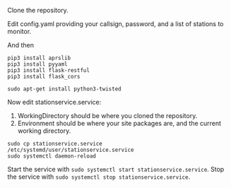 Clone the repository.

Edit config.yaml providing your callsign, password, and a list of stations to monitor.

And then
```
pip3 install aprslib
pip3 install pyyaml
pip3 install flask-restful
pip3 install flask_cors

sudo apt-get install python3-twisted
```
Now edit stationservice.service:
1.  WorkingDirectory should be where you cloned the repository.
1.  Environment should be where your site packages are, and the current working directory.
```
sudo cp stationservice.service /etc/systemd/user/stationservice.service
sudo systemctl daemon-reload
```

Start the service with `sudo systemctl start stationservice.service`.
Stop the service with `sudo systemctl stop stationservice.service`.
